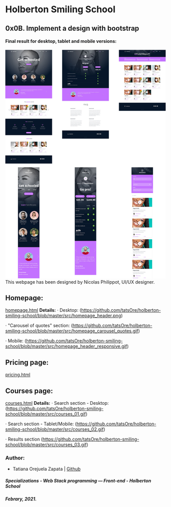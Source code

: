 # Holberton Smiling School
## 0x0B. Implement a design with bootstrap

####  Final result for desktop, tablet and mobile versions:
![Smiling School Layout](https://github.com/tatsOre/holberton-smiling-school/blob/master/src/HS_layout.jpg)
This webpage has been designed by Nicolas Philippot, UI/UX designer.

## Homepage:
[homepage.html](https://github.com/tatsOre/holberton-smiling-school/blob/master/homepage.html)
**Details:**
· Desktop:
(https://github.com/tatsOre/holberton-smiling-school/blob/master/src/homepage_header.png)

· "Carousel of quotes" section:
(https://github.com/tatsOre/holberton-smiling-school/blob/master/src/homepage_carousel_quotes.gif)

· Mobile:
(https://github.com/tatsOre/holberton-smiling-school/blob/master/src/homepage_header_responsive.gif)

## Pricing page:
[pricing.html](https://github.com/tatsOre/holberton-smiling-school/blob/master/pricing.html)

## Courses page:
[courses.html](https://github.com/tatsOre/holberton-smiling-school/blob/master/courses.html)
**Details:**
· Search section - Desktop:
(https://github.com/tatsOre/holberton-smiling-school/blob/master/src/courses_01.gif)

· Search section - Tablet/Mobile:
(https://github.com/tatsOre/holberton-smiling-school/blob/master/src/courses_02.gif)

· Results section
(https://github.com/tatsOre/holberton-smiling-school/blob/master/src/courses_03.gif)

### Author:
* Tatiana Orejuela Zapata | [Github](https://github.com/tatsOre)

##### Specializations - Web Stack programming ― Front-end - Holberton School
##### Febrary, 2021. 